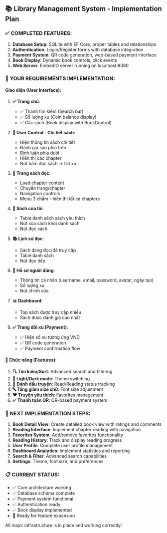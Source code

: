 ## 📚 Library Management System - Implementation Plan

### ✅ **COMPLETED FEATURES:**
1. **Database Setup**: SQLite with EF Core, proper tables and relationships
2. **Authentication**: Login/Register forms with database integration
3. **Payment System**: QR code generation, web-based payment interface
4. **Book Display**: Dynamic book controls, click events
5. **Web Server**: EmbedIO server running on localhost:8080

### 🎯 **YOUR REQUIREMENTS IMPLEMENTATION:**

#### **Giao diện (User Interface):**

1. **✅ Trang chủ**: 
   - ✅ Thanh tìm kiếm (Search bar)
   - ✅ Số lượng xu (Coin balance display)
   - ✅ Các sách (Book display with BookControl)

2. **🔄 User Control - Chi tiết sách**: 
   - Hiện thông tin sách chi tiết
   - Đánh giá sao phía trên
   - Bình luận phía dưới
   - Hiển thị các chapter
   - Nút bấm đọc sách → trừ xu

3. **📖 Trang sách đọc**: 
   - Load chapter content
   - Chuyển trang/chapter
   - Navigation controls
   - Menu 3 chấm - hiển thị tất cả chapters

4. **💝 Sách của tôi**: 
   - Table danh sách sách yêu thích
   - Nút xóa sách khỏi danh sách
   - Nút đọc sách

5. **📚 Lịch sử đọc**: 
   - Sách đang đọc/đã truy cập
   - Table danh sách
   - Nút đọc tiếp

6. **👤 Hồ sơ người dùng**: 
   - Thông tin cá nhân (username, email, password, avatar, ngày tạo)
   - Số lượng xu
   - Nút chỉnh sửa

7. **📊 Dashboard**: 
   - Top sách được truy cập nhiều
   - Sách được đánh giá cao nhất

8. **✅ Trang đổi xu (Payment)**: 
   - ✅ Hiện số xu tương ứng VND
   - ✅ QR code generation
   - ✅ Payment confirmation flow

#### **🔧 Chức năng (Features):**

1. **🔍 Tìm kiếm/Sort**: Advanced search and filtering
2. **🌙 Light/Dark mode**: Theme switching
3. **📖 Đánh dấu truyện**: Read/Reading status tracking
4. **🔤 Tăng giảm size chữ**: Font size adjustment
5. **❤️ Truyện yêu thích**: Favorites management
6. **✅ Thanh toán QR**: QR-based payment system

### 🚀 **NEXT IMPLEMENTATION STEPS:**

1. **Book Detail View**: Create detailed book view with ratings and comments
2. **Reading Interface**: Implement chapter reading with navigation
3. **Favorites System**: Add/remove favorites functionality
4. **Reading History**: Track and display reading progress
5. **User Profile**: Complete user profile management
6. **Dashboard Analytics**: Implement statistics and reporting
7. **Search & Filter**: Advanced search capabilities
8. **Settings**: Theme, font size, and preferences

### 📋 **CURRENT STATUS:**
- ✅ Core architecture working
- ✅ Database schema complete
- ✅ Payment system functional
- ✅ Authentication ready
- ✅ Book display implemented
- 🔄 Ready for feature expansion

All major infrastructure is in place and working correctly!
